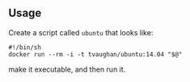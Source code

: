 ## Usage

Create a script called `ubuntu` that looks like:

    #!/bin/sh
    docker run --rm -i -t tvaughan/ubuntu:14.04 "$@"

make it executable, and then run it.
